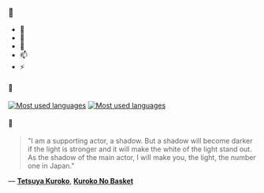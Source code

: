 ### 👋

- 🔭
- 🌱
- 💬
- 📫
- ⚡

#### 🧏

[![Most used languages](https://github-readme-stats-aynah.vercel.app/api/top-langs/?username=aynh&theme=solarized-dark&langs_count=6&layout=compact&hide_title=true)](https://github.com/anuraghazra/github-readme-stats#gh-dark-mode-only)
[![Most used languages](https://github-readme-stats-aynah.vercel.app/api/top-langs/?username=aynh&theme=solarized-light&langs_count=6&layout=compact&hide_title=true)](https://github.com/anuraghazra/github-readme-stats#gh-light-mode-only)

#### 💬

> "I am a supporting actor, a shadow. But a shadow will become darker if the light is stronger and it will make the white of the light stand out. As the shadow of the main actor, I will make you, the light, the number one in Japan."

&mdash; [**Tetsuya Kuroko**](https://myanimelist.net/character.php?q=Tetsuya%20Kuroko&cat=character), [**Kuroko No Basket**](https://myanimelist.net/search/all?q=Kuroko%20No%20Basket&cat=all)
